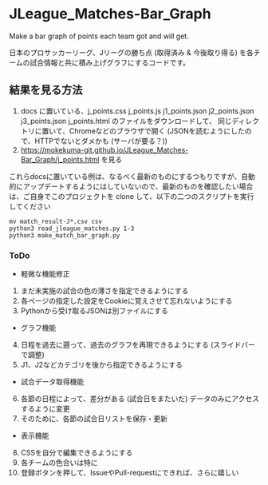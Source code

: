 # JLeague_Matches-Bar_Graph
Make a bar graph of points each team got and will get.

日本のプロサッカーリーグ、Jリーグの勝ち点 (取得済み & 今後取り得る) を各チームの試合情報と共に積み上げグラフにするコードです。

## 結果を見る方法
1. docs に置いている、j_points.css  j_points.js  j1_points.json  j2_points.json  j3_points.json j_points.html のファイルをダウンロードして、
同じディレクトリに置いて、Chromeなどのブラウザで開く (JSONを読むようにしたので、HTTPでないとダメかも (サーバが要る？))
1. https://mokekuma-git.github.io/JLeague_Matches-Bar_Graph/j_points.html を見る

これらdocsに置いている例は、なるべく最新のものにするつもりですが、自動的にアップデートするようにはしていないので、最新のものを確認したい場合は、ご自身でこのプロジェクトを clone して、以下の二つのスクリプトを実行してください  
```
mv match_result-J*.csv csv
python3 read_jleague_matches.py 1-3
python3 make_match_bar_graph.py
```


### ToDo
+ 軽微な機能修正
1. まだ未実施の試合の色の薄さを指定できるようにする
2. 各ページの指定した設定をCookieに覚えさせて忘れないようにする
3. Pythonから受け取るJSONは別ファイルにする
+ グラフ機能
4. 日程を過去に遡って、過去のグラフを再現できるようにする (スライドバーで調整)
5. J1、J2などカテゴリを後から指定できるようにする
+ 試合データ取得機能
6. 各節の日程によって、差分がある (試合日をまたいだ) データのみにアクセスするように変更
7. そのために、各節の試合日リストを保存・更新
+ 表示機能
8. CSSを自分で編集できるようにする
9. 各チームの色合いは特に
10. 登録ボタンを押して、IssueやPull-requestにできれば、さらに嬉しい
